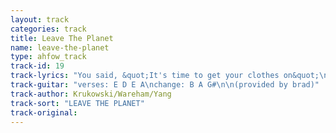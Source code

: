 ```yaml
---
layout: track
categories: track
title: Leave The Planet
name: leave-the-planet
type: ahfow_track
track-id: 19
track-lyrics: "You said, &quot;It's time to get your clothes on&quot;\nYou said, &quot;It's time to leave the planet&quot;\nYou said, &quot;You neednâ€™t bring your wallet&quot;\nYou said, &quot;It's time to leave the planet&quot;\n\nYou said that I could bring my guitar\nAnd you said, &quot;It's time to leave the planet&quot;\nYou said that I could bring my guitar\nAnd you said, &quot;It's time to leave the planet&quot;"
track-guitar: "verses: E D E A\nchange: B A G#\n\n(provided by brad)"
track-author: Krukowski/Wareham/Yang
track-sort: "LEAVE THE PLANET"
track-original: 
---
```

